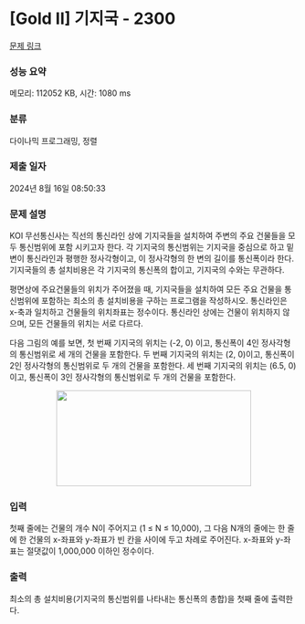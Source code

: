 # [Gold II] 기지국 - 2300 

[문제 링크](https://www.acmicpc.net/problem/2300) 

### 성능 요약

메모리: 112052 KB, 시간: 1080 ms

### 분류

다이나믹 프로그래밍, 정렬

### 제출 일자

2024년 8월 16일 08:50:33

### 문제 설명

<p>KOI 무선통신사는 직선의 통신라인 상에 기지국들을 설치하여 주변의 주요 건물들을 모두 통신범위에 포함 시키고자 한다. 각 기지국의 통신범위는 기지국을 중심으로 하고 밑변이 통신라인과 평행한 정사각형이고, 이 정사각형의 한 변의 길이를 통신폭이라 한다. 기지국들의 총 설치비용은 각 기지국의 통신폭의 합이고, 기지국의 수와는 무관하다. </p>

<p>평면상에 주요건물들의 위치가 주어졌을 때, 기지국들을 설치하여 모든 주요 건물을 통신범위에 포함하는 최소의 총 설치비용을 구하는 프로그램을 작성하시오. 통신라인은 x-축과 일치하고 건물들의 위치좌표는 정수이다. 통신라인 상에는 건물이 위치하지 않으며, 모든 건물들의 위치는 서로 다르다.</p>

<p>다음 그림의 예를 보면, 첫 번째 기지국의 위치는 (-2, 0) 이고, 통신폭이 4인 정사각형의 통신범위로 세 개의 건물을 포함한다. 두 번째 기지국의 위치는 (2, 0)이고, 통신폭이 2인 정사각형의 통신범위로 두 개의 건물을 포함한다. 세 번째 기지국의 위치는 (6.5, 0) 이고, 통신폭이 3인 정사각형의 통신범위로 두 개의 건물을 포함한다.</p>

<p style="text-align:center"><img alt="" src="https://www.acmicpc.net/JudgeOnline/upload/201011/ggg.png" style="height:168px; width:341px"></p>

### 입력 

 <p>첫째 줄에는 건물의 개수 N이 주어지고 (1 ≤ N ≤ 10,000), 그 다음 N개의 줄에는 한 줄에 한 건물의 x-좌표와 y-좌표가 빈 칸을 사이에 두고 차례로 주어진다. x-좌표와 y-좌표는 절댓값이 1,000,000 이하인 정수이다.</p>

### 출력 

 <p>최소의 총 설치비용(기지국의 통신범위를 나타내는 통신폭의 총합)을 첫째 줄에 출력한다.</p>

